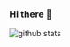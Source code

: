 ### Hi there 👋

![github stats](https://github-readme-stats.vercel.app/api?username=danieltaborda&show_icons=true)
